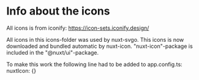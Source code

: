 # Info about the icons
All icons is from iconify: 
https://icon-sets.iconify.design/

All icons in this icons-folder was used by nuxt-svgo.
This icons is now downloaded and bundled automatic by nuxt-icon.
"nuxt-icon"-package is included in the "@nuxt/ui"-package.

To make this work the following line had to be added to app.config.ts:
nuxtIcon: {}
